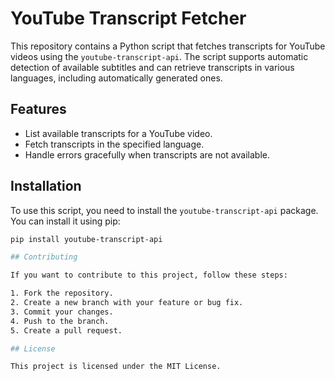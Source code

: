 # YouTube Transcript Fetcher

This repository contains a Python script that fetches transcripts for YouTube videos using the `youtube-transcript-api`. The script supports automatic detection of available subtitles and can retrieve transcripts in various languages, including automatically generated ones.

## Features
- List available transcripts for a YouTube video.
- Fetch transcripts in the specified language.
- Handle errors gracefully when transcripts are not available.

## Installation

To use this script, you need to install the `youtube-transcript-api` package. You can install it using pip:

```bash
pip install youtube-transcript-api

## Contributing

If you want to contribute to this project, follow these steps:

1. Fork the repository.
2. Create a new branch with your feature or bug fix.
3. Commit your changes.
4. Push to the branch.
5. Create a pull request.

## License

This project is licensed under the MIT License.
